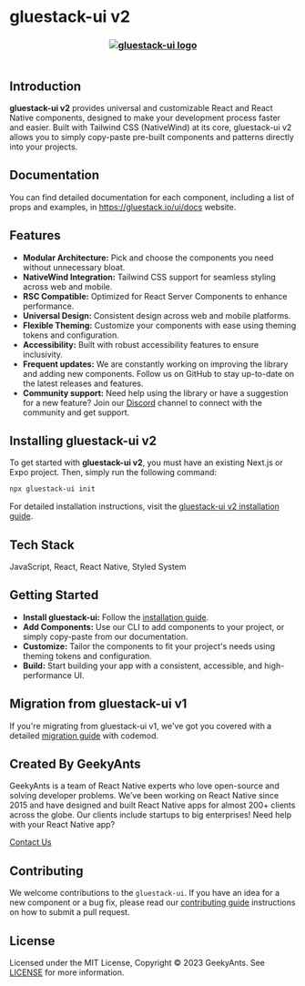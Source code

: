 # gluestack-ui v2

<h3 align="center">
  <a href="https://github.com/gluestack/gluestack-ui">
    <img src="https://raw.githubusercontent.com/gluestack/gluestack-ui/main/img/gluestack-banner.png" alt="gluestack-ui logo" >
  </a>
  <br>
  <br>
</h3>

## Introduction

**gluestack-ui v2** provides universal and customizable React and React Native components, designed to make your development process faster and easier. Built with Tailwind CSS (NativeWind) at its core, gluestack-ui v2 allows you to simply copy-paste pre-built components and patterns directly into your projects.


## Documentation

You can find detailed documentation for each component, including a list of props and examples, in https://gluestack.io/ui/docs website.

## Features
- **Modular Architecture:** Pick and choose the components you need without unnecessary bloat.
- **NativeWind Integration:** Tailwind CSS support for seamless styling across web and mobile.
- **RSC Compatible:** Optimized for React Server Components to enhance performance.
- **Universal Design:** Consistent design across web and mobile platforms.
- **Flexible Theming:** Customize your components with ease using theming tokens and configuration.
- **Accessibility:** Built with robust accessibility features to ensure inclusivity.
- **Frequent updates:** We are constantly working on improving the library and adding new components. Follow us on GitHub to stay up-to-date on the latest releases and features.
- **Community support:** Need help using the library or have a suggestion for a new feature? Join our [Discord](https://discord.com/invite/95qQ84nf6f) channel to connect with the community and get support.


## Installing **gluestack-ui v2**


To get started with **gluestack-ui v2**, you must have an existing Next.js or Expo project. Then, simply run the following command:

```bash
npx gluestack-ui init
```

For detailed installation instructions, visit the [gluestack-ui v2 installation guide](https://gluestack.io/ui/docs/home/getting-started/installation).

## Tech Stack

JavaScript, React, React Native, Styled System


## Getting Started
- **Install gluestack-ui:** Follow the [installation guide](https://gluestack.io/ui/docs/home/getting-started/installation).
- **Add Components:** Use our CLI to add components to your project, or simply copy-paste from our documentation.
- **Customize:** Tailor the components to fit your project's needs using theming tokens and configuration.
- **Build:** Start building your app with a consistent, accessible, and high-performance UI.


## Migration from gluestack-ui v1
If you're migrating from gluestack-ui v1, we've got you covered with a detailed [migration guide](https://gluestack.io/ui/docs/home/overview/upgrade-to-v2) with codemod.


## Created By GeekyAnts

GeekyAnts is a team of React Native experts who love open-source and solving developer problems. We’ve been working on React Native since 2015 and have designed and built React Native apps for almost 200+ clients across the globe. Our clients include startups to big enterprises! Need help with your React Native app?

[Contact Us](https://geekyants.com/?utm_source=gluestack_github&utm_medium=read_me&utm_campaign=gluestack_integration)

## Contributing

We welcome contributions to the `gluestack-ui`. If you have an idea for a new component or a bug fix, please read our [contributing guide](./CONTRIBUTING.md) instructions on how to submit a pull request.

## License

Licensed under the MIT License, Copyright © 2023 GeekyAnts. See [LICENSE](https://github.com/gluestack/gluestack-ui/blob/main/LICENSE) for more information.
